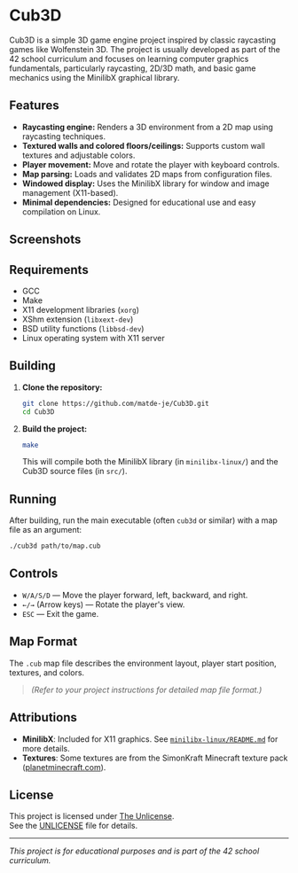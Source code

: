 # Cub3D

Cub3D is a simple 3D game engine project inspired by classic raycasting games like Wolfenstein 3D. The project is usually developed as part of the 42 school curriculum and focuses on learning computer graphics fundamentals, particularly raycasting, 2D/3D math, and basic game mechanics using the MinilibX graphical library.

## Features

- **Raycasting engine:** Renders a 3D environment from a 2D map using raycasting techniques.
- **Textured walls and colored floors/ceilings:** Supports custom wall textures and adjustable colors.
- **Player movement:** Move and rotate the player with keyboard controls.
- **Map parsing:** Loads and validates 2D maps from configuration files.
- **Windowed display:** Uses the MinilibX library for window and image management (X11-based).
- **Minimal dependencies:** Designed for educational use and easy compilation on Linux.

## Screenshots


## Requirements

- GCC
- Make
- X11 development libraries (`xorg`)
- XShm extension (`libxext-dev`)
- BSD utility functions (`libbsd-dev`)
- Linux operating system with X11 server

## Building

1. **Clone the repository:**
   ```sh
   git clone https://github.com/matde-je/Cub3D.git
   cd Cub3D
   ```

2. **Build the project:**
   ```sh
   make
   ```

   This will compile both the MinilibX library (in `minilibx-linux/`) and the Cub3D source files (in `src/`).

## Running

After building, run the main executable (often `cub3d` or similar) with a map file as an argument:

```sh
./cub3d path/to/map.cub
```

## Controls

- `W/A/S/D` — Move the player forward, left, backward, and right.
- `←/→` (Arrow keys) — Rotate the player's view.
- `ESC` — Exit the game.

## Map Format

The `.cub` map file describes the environment layout, player start position, textures, and colors.
> *(Refer to your project instructions for detailed map file format.)*

## Attributions

- **MinilibX**: Included for X11 graphics. See [`minilibx-linux/README.md`](minilibx-linux/README.md) for more details.
- **Textures**: Some textures are from the SimonKraft Minecraft texture pack ([planetminecraft.com](https://www.planetminecraft.com/texture-pack/simonkraft/)).

## License

This project is licensed under [The Unlicense](./UNLICENSE).  
See the [UNLICENSE](./UNLICENSE) file for details.

---

*This project is for educational purposes and is part of the 42 school curriculum.*
